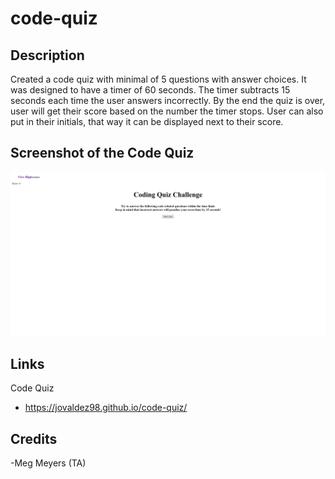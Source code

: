 # code-quiz

## Description

Created a code quiz with minimal of 5 questions with answer choices.
 It was designed to have a timer of 60 seconds. The timer subtracts
 15 seconds each time the user answers incorrectly. By the end the
 quiz is over, user will get their score based on the number the timer stops.
 User can also put in their initials, that way it can be displayed next
 to their score.

 ## Screenshot of the Code Quiz

 ![Alt text](assets/images/screenshot-codequiz.png)


 ## Links
Code Quiz
- https://jovaldez98.github.io/code-quiz/

 ## Credits

 -Meg Meyers (TA)
